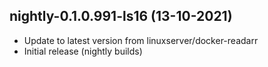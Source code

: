 
## nightly-0.1.0.991-ls16 (13-10-2021)
- Update to latest version from linuxserver/docker-readarr
- Initial release (nightly builds)
